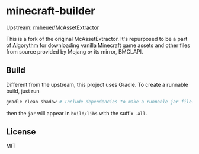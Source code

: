 # minecraft-builder

Upstream: [rmheuer/McAssetExtractor](https://github.com/rmheuer/McAssetExtractor)

This is a fork of the original McAssetExtractor. It's repurposed to be a part of [Algorythm](https://github.com/Subilan/Algorythm) for downloading vanilla Minecraft game assets and other files from source provided by Mojang *or* its mirror, BMCLAPI.

## Build

Different from the upstream, this project uses Gradle. To create a runnable build, just run

```bash
gradle clean shadow # Include dependencies to make a runnable jar file.
```

then the `jar` will appear in `build/libs` with the suffix `-all`.

## License

MIT